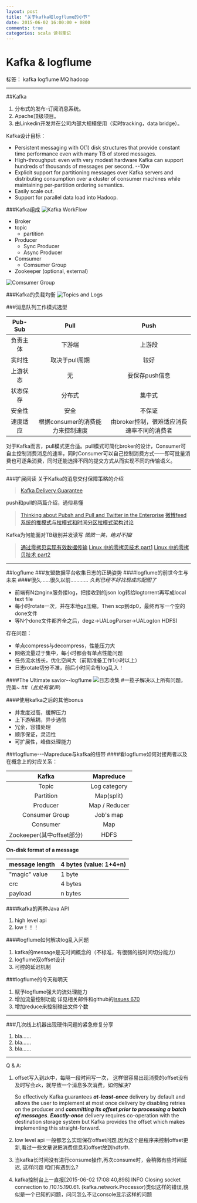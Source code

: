 ```yaml
---
layout: post
title: "关于kafka和logflume的小节"
date: 2015-06-02 16:00:00 + 0800
comments: true
categories: scala 读书笔记
---
```


# Kafka & logflume

标签： kafka logflume MQ hadoop

---
##Kafka
1. 分布式的发布-订阅消息系统。
2. Apache顶级项目。
3. 由Linkedin开发并在公司内部大规模使用（实时tracking，data bridge）。

Kafka设计目标：

* Persistent messaging with O(1) disk structures that provide constant time performance even with many TB of stored messages.
* High-throughput: even with very modest hardware Kafka can support hundreds of thousands of messages per second. --10w
* Explicit support for partitioning messages over Kafka servers and distributing consumption over a cluster of consumer machines while maintaining per-partition ordering semantics.
* Easily scale out.
* Support for parallel data load into Hadoop.

###Kafka组成
![Kafka WorkFlow](https://kafka.apache.org/images/producer_consumer.png)

* Broker
 * topic
     * partition
* Producer
  * Sync Producer
  * Async Producer  
* Comsumer
  * Comsumer Group
* Zookeeper (optional, external) 

![Comsumer Group](https://kafka.apache.org/images/consumer-groups.png)


###Kafka的负载均衡
![Topics and Logs](https://kafka.apache.org/images/log_anatomy.png)


###消息队列工作模式选型

|Pub-Sub|Pull|Push|
|:-:|:---:|:---:|
|负责主体|下游端|上游段|
|实时性|取决于pull周期|较好|
|上游状态|无|要保存push信息|
|状态保存|分布式|集中式|
|安全性|安全|不保证|
|速度适应|根据consumer的消费能力来控制速度|由broker控制，很难适应消费速率不同的消费者|


对于Kafka而言，pull模式更合适。pull模式可简化broker的设计，Consumer可自主控制消费消息的速率，同时Consumer可以自己控制消费方式——即可批量消费也可逐条消费，同时还能选择不同的提交方式从而实现不同的传输语义。
　　
- - - 
###扩展阅读
关于Kafka的消息交付保障策略的介绍
> [Kafka Delivery Guarantee](https://kafka.apache.org/documentation.html#semantics)

push和pull的两篇介绍，通俗易懂
> [Thinking about Pubsh and Pull and Twitter in the Enterprise](http://confusedofcalcutta.com/2007/12/27/thinking-about-push-and-pull-and-twitter-in-the-enterprise/)
> [微博feed系统的推模式与拉模式和时间分区拉模式架构讨论](http://www.cnblogs.com/sunli/archive/2010/08/24/twitter_feeds_push_pull.html)

Kafka为何能面对TB级别并发读写 *微微一笑，绝对不抽!*
> [通过零拷贝实现有效数据传输](http://www.ibm.com/developerworks/cn/java/j-zerocopy/index.html)
> [Linux 中的零拷贝技术 part1](http://www.ibm.com/developerworks/cn/linux/l-cn-zerocopy1/index.html)
> [Linux 中的零拷贝技术 part2](http://www.ibm.com/developerworks/cn/linux/l-cn-zerocopy2/index.html)

- - - 

##logflume
###友盟数据平台收集日志的正确姿势
####logflume的前世今生与未来
####很久……很久以前…………  *久到已经不好找现成的配图了*
* 前端有N台nginx服务接log，把接收到的json log转给logtorrent再写成local text file
* 每小时rotate一次，并在本地gz压缩。Then scp到dp0，最终再写一个空的done文件
* 等N个done文件都齐全之后，degz->UALogParser->UALog(on HDFS)

存在问题：

* 单点compress与decompress，性能压力大
* 网络流量过于集中，每小时都会有单点性能问题
* 任务流水线长，优化空间大（前期准备工作1小时以上）
* 日志rotate切分不准，前后小时间会有log乱入！

####The Ultimate savior--logflume
![日志收集](http://7tsz8v.com1.z0.glb.clouddn.com/LogAggregate.png)
#一揽子解决以上所有问题，完美~
##（*此处有掌声*）

####使用kafka之后的其他bonus
* 并发度过高，缓解压力
* 上下游解耦，异步通信
* 冗余，容错处理
* 顺序保证，灵活性
* 可扩展性，峰值处理能力

###logflume---Mapreduce与kafka的纽带
####看logflume如何对接两者以及在概念上的对应关系：

|Kafka|Mapreduce|
|:---:|:---:|
|Topic|Log category|
|Partition|Map(split)|
|Producer|Map / Reducer|
|Consumer Group|Job's map|
|Consumer|Map|
|Zookeeper(其中offset部分)|HDFS|

**On-disk format of a message**

|message length | 4 bytes (value: 1+4+n) |
|-|-|
|"magic" value  | 1 byte|
|crc            | 4 bytes|
|payload        | n bytes|

####kafka的两种Java API
1. high level api
2. low！！！

####logflume如何解决log乱入问题
1. kafka的message是无时间概念的（不标准，有很弱的按时间切分能力）
2. logflume双offset设计
3. 可控的延迟机制

###logflume的今天和明天
1. 赋予logflume强大的流处理能力
2. 增加流量控制功能
    详见相关邮件和github的[issues 670](http://github.umeng.co/dp/iceberg/issues/670)
3. 增加reduce来控制输出文件个数

- - - 
###几次线上机器出现硬件问题的紧急修复分享
1. bla…… 
2. bla……
3. bla……

- - -
Q & A:

1. offset写入到zk中，每隔一段时间写一次， 这样很容易出现消费的offset没有及时写会zk，就导致一个消息多次消费，如何解决?

    So effectively Kafka guarantees ***at-least-once*** delivery by default and allows the user to implement at most once delivery by disabling retries on the producer and ***committing its offset prior to processing a batch of messages***. ***Exactly-once*** delivery requires co-operation with the destination storage system but Kafka provides the offset which makes implementing this straight-forward.
    
2. low level api 一般都怎么实现保存offset问题,因为这个是程序来控制offset更新,看过一些文章说把消费信息和offset放到hdfs中.
3. 当kafka长时间没有进行consume操作,再次consume时，会稍微有些时间延迟, 这样问题 咱们有遇到么?
4. kafka控制台上一直报[2015-06-02 17:08:40,898] INFO Closing socket connection to /10.15.190.61. (kafka.network.Processor)类似这样的错误,貌似是一个已知的问题，问问怎么不让console显示这样的问题


